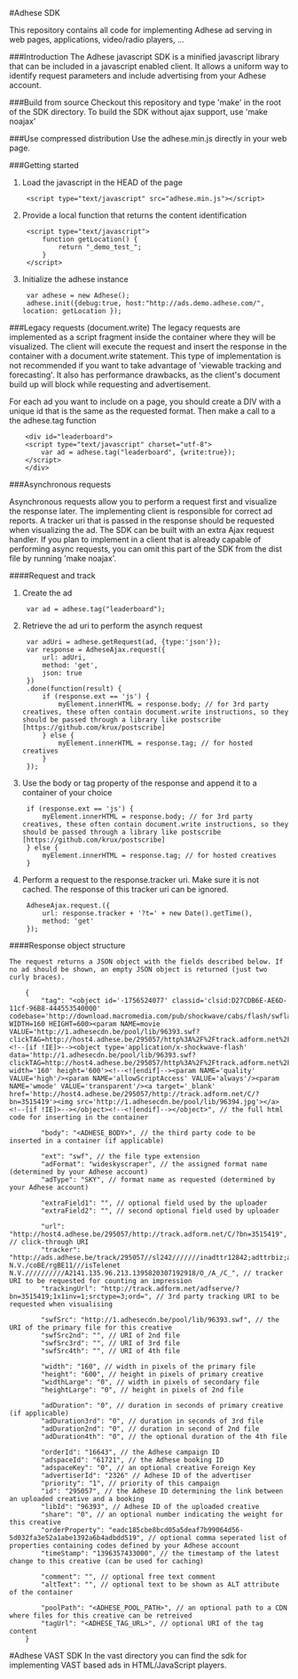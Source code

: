 #Adhese SDK

This repository contains all code for implementing Adhese ad serving in web pages, applications, video/radio players, ...

###Introduction
The Adhese javascript SDK is a minified javascript library that can be included in a javascript enabled client.
It allows a uniform way to identify request parameters and include advertising from your Adhese account.

###Build from source
Checkout this repository and type 'make' in the root of the SDK directory. To build the SDK without ajax support, use 'make noajax'

###Use compressed distribution
Use the adhese.min.js directly in your web page.

###Getting started
1. Load the javascript in the HEAD of the page

		<script type="text/javascript" src="adhese.min.js"></script>

2. Provide a local function that returns the content identification
		
		<script type="text/javascript">
			function getLocation() {
				return "_demo_test_";
			}
		</script>

3. Initialize the adhese instance

		var adhese = new Adhese(); 
		adhese.init({debug:true, host:"http://ads.demo.adhese.com/", location: getLocation });


###Legacy requests (document.write)
The legacy requests are implemented as a script fragment inside the container where they will be visualized. The client will execute the request and insert the response in the container with a document.write statement. This type of implementation is not recommended if you want to take advantage of 'viewable tracking and forecasting'. It also has performance drawbacks, as the client's document build up will block while requesting and advertisement.

For each ad you want to include on a page, you should create a DIV with a unique id that is the same as the requested format. Then make a call to a the adhese.tag function

		<div id="leaderboard">
		<script type="text/javascript" charset="utf-8">
			var ad = adhese.tag("leaderboard", {write:true});
		</script>
		</div>	

###Asynchronous requests

Asynchronous requests allow you to perform a request first and visualize the response later. The implementing client is responsible for correct ad reports. A tracker uri that is passed in the response should be requested when visualizing the ad.
The SDK can be built with an extra Ajax request handler. If you plan to implement in a client that is already capable of performing async requests, you can omit this part of the SDK from the dist file by running 'make noajax'.

####Request and track

1. Create the ad

		var ad = adhese.tag("leaderboard");

2. Retrieve the ad uri to perform the asynch request
		
		var adUri = adhese.getRequest(ad, {type:'json'});
		var response = AdheseAjax.request({
    		url: adUri,
    		method: 'get',
    		json: true
		})
		.done(function(result) {
    		if (response.ext == 'js') {
				myElement.innerHTML = response.body; // for 3rd party creatives, these often contain document.write instructions, so they should be passed through a library like postscribe [https://github.com/krux/postscribe]
			} else {
				myElement.innerHTML = response.tag; // for hosted creatives
			}
		});

3. Use the body or tag property of the response and append it to a container of your choice

		if (response.ext == 'js') {
			myElement.innerHTML = response.body; // for 3rd party creatives, these often contain document.write instructions, so they should be passed through a library like postscribe [https://github.com/krux/postscribe]
		} else {
			myElement.innerHTML = response.tag; // for hosted creatives
		}
		
		
4. Perform a request to the response.tracker uri. Make sure it is not cached. The response of this tracker uri can be ignored.

		AdheseAjax.request.({
    		url: response.tracker + '?t=' + new Date().getTime(),
    		method: 'get'
		});

####Response object structure

	The request returns a JSON object with the fields described below. If no ad should be shown, an empty JSON object is returned (just two curly braces).

		{
		    "tag": "<object id='-1756524077' classid='clsid:D27CDB6E-AE6D-11cf-96B8-444553540000' codebase='http://download.macromedia.com/pub/shockwave/cabs/flash/swflash.cab#version=5,0,0,0' WIDTH=160 HEIGHT=600><param NAME=movie VALUE='http://1.adhesecdn.be/pool/lib/96393.swf?clickTAG=http://host4.adhese.be/295057/http%3A%2F%2Ftrack.adform.net%2FC%2F%3Fbn%3D3515419'/><!--[if !IE]>--><object type='application/x-shockwave-flash' data='http://1.adhesecdn.be/pool/lib/96393.swf?clickTAG=http://host4.adhese.be/295057/http%3A%2F%2Ftrack.adform.net%2FC%2F%3Fbn%3D3515419' width='160' height='600'><!--<![endif]--><param NAME='quality' VALUE='high'/><param NAME='allowScriptAccess' VALUE='always'/><param NAME='wmode' VALUE='transparent'/><a target='_blank' href='http://host4.adhese.be/295057/http://track.adform.net/C/?bn=3515419'><img src='http://1.adhesecdn.be/pool/lib/96394.jpg'></a><!--[if !IE]>--></object><!--<![endif]--></object>", // the full html code for inserting in the container
		    
		    "body": "<ADHESE_BODY>", // the third party code to be inserted in a container (if applicable)
		    		    
		    "ext": "swf", // the file type extension
		    "adFormat": "wideskyscraper", // the assigned format name (determined by your Adhese account)
		    "adType": "SKY", // format name as requested (determined by your Adhese account)
		    
		    "extraField1": "", // optional field used by the uploader
		    "extraField2": "", // second optional field used by uploader
		    
		    "url": "http://host4.adhese.be/295057/http://track.adform.net/C/?bn=3515419", // click-through URI
		    "tracker": "http://ads.adhese.be/track/295057//sl242///////inadttr12842;adttrbiz;adttrfood;adttrhealth;adttrimmo;adttrlifestyle;adttrmultimedia;adttrsport;adttrtrav;adttrvoetbal;adttrwielrennen/brTelenet N.V./coBE/rgBE11///isTelenet N.V.//////////A2141.135.96.213.1395820307192918/O_/A_/C_", // tracker URI to be requested for counting an impression
		    "trackingUrl": "http://track.adform.net/adfserve/?bn=3515419;1x1inv=1;srctype=3;ord=", // 3rd party tracking URI to be requested when visualising

		    "swfSrc": "http://1.adhesecdn.be/pool/lib/96393.swf", // the URI of the primary file for this creative
		    "swfSrc2nd": "", // URI of 2nd file
		    "swfSrc3rd": "", // URI of 3rd file
		    "swfSrc4th": "", // URI of 4th file

		    "width": "160", // width in pixels of the primary file
		    "height": "600", // height in pixels of primary creative
		    "widthLarge": "0", // width in pixels of secondary file
		    "heightLarge": "0", // height in pixels of 2nd file

		    "adDuration": "0", // duration in seconds of primary creative (if applicable)
		    "adDuration3rd": "0", // duration in seconds of 3rd file
		    "adDuration2nd": "0", // duration in second of 2nd file
		    "adDuration4th": "0", // the optional duration of the 4th file
		    
		    "orderId": "16643", // the Adhese campaign ID
		    "adspaceId": "61721", // the Adhese booking ID
		    "adspaceKey": "0", // an optional creative Foreign Key 
		    "advertiserId": "2326" // Adhese ID of the advertiser
		    "priority": "1", // priority of this campaign
		    "id": "295057", // the Adhese ID determining the link between an uploaded creative and a booking
		    "libId": "96393", // Adhese ID of the uploaded creative
		    "share": "0", // an optional number indicating the weight for this creative
		    "orderProperty": "eadc185cbe8bcd05a5deaf7b99064d56-5d032fa3e52a1abe1392a6b4adbdd519", // optional comma seperated list of properties containing codes defined by your Adhese account
			"timeStamp": "1396357433000", // the timestamp of the latest change to this creative (can be used for caching)
		    
		    "comment": "", // optional free text comment
		    "altText": "", // optional text to be shown as ALT attribute of the container
		    
		    "poolPath": "<ADHESE_POOL_PATH>", // an optional path to a CDN where files for this creative can be retreived
		    "tagUrl": "<ADHESE_TAG_URL>", // optional URI of the tag content
  		}


#Adhese VAST SDK
In the vast directory you can find the sdk for implementing VAST based ads in HTML/JavaScript players.



